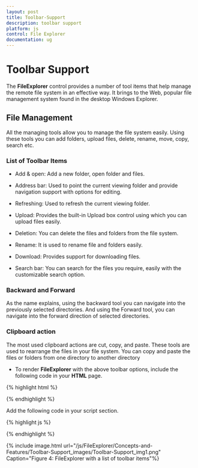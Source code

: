 ```yaml
---
layout: post
title: Toolbar-Support
description: toolbar support
platform: js
control: File Explorer
documentation: ug
---
```


# Toolbar Support

The **FileExplorer** control provides a number of tool items that help manage the remote file system in an effective way. It brings to the Web, popular file management system found in the desktop Windows Explorer.

## File Management

All the managing tools allow you to manage the file system easily. Using these tools you can add folders, upload files, delete, rename, move, copy, search etc.

### List of Toolbar Items

* Add & open: Add a new folder, open folder and files.

* Address bar: Used to point the current viewing folder and provide navigation support with options for editing.

* Refreshing: Used to refresh the current viewing folder. 

* Upload: Provides the built-in Upload box control using which you can upload files easily.

* Deletion: You can delete the files and folders from the file system.

* Rename: It is used to rename file and folders easily.

* Download: Provides support for downloading files.

* Search bar: You can search for the files you require, easily with the customizable search option.

### Backward and Forward

As the name explains, using the backward tool you can navigate into the previously selected directories. And using the Forward tool, you can navigate into the forward direction of selected directories.

### Clipboard action

The most used clipboard actions are cut, copy, and paste. These tools are used to rearrange the files in your file system. You can copy and paste the files or folders from one directory to another directory

* To render **FileExplorer** with the above toolbar options, include the following code in your **HTML** page.



{% highlight html %}

<div id="fileExplorer"></div>


{% endhighlight %}



Add the following code in your script section.



{% highlight js %}

<script type="text/javascript">
        $(function () {
            var localServ = "http://mvc.syncfusion.com/OdataServices/fileExplorer/fileoperation/PerformAction";
            $("#fileExplorer").ejFileExplorer({
                fileTypes: "*.png, *.gif, *.jpg, *.jpeg, *.docx",
                layout: "list",
                path: "http://mvc.syncfusion.com/ODataServices/FileBrowser/",
                ajaxAction: localServ,
                ajaxSettings: {
                    upload: {
                        url: "http://mvc.syncfusion.com/OdataServices/fileExplorer/fileoperation/Upload{0}"
                    },
                    download: {
                        url: "http://mvc.syncfusion.com/OdataServices/fileExplorer/fileoperation/Download{0}"
                    }
                }
            });
        });
    

//here tools API contains following default values, so toolbar render with below tools
                //tools: {
                //    creation: ["NewFolder", "Open"],
                //    navigation: ["Back", "Forward"],
                //    addressBar: ["Addressbar"],
                //    editing: ["Refresh", "Upload", "Delete", "Rename", "Download"],
                //    copyPaste: ["Cut", "Copy", "Paste"],
                //    getProperties: ["Details"],
                //    searchBar: ["Searchbar"]
                //},

</script>

{% endhighlight %}





{% include image.html url="/js/FileExplorer/Concepts-and-Features/Toolbar-Support_images/Toolbar-Support_img1.png" Caption="Figure 4: FileExplorer with a list of toolbar items"%}

